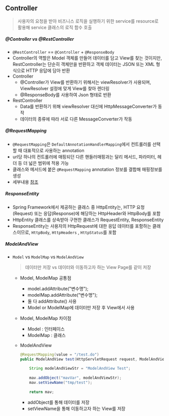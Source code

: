 ## Controller

> 사용자의 요청을 받아 비즈니스 로직을 실행하기 위한 service를 resource로 활용해 service 클래스의 로직 함수 호출

##### @Controller vs @RestController

- `@RestController` == `@Controller` + `@ResponseBody`
- Controller의 역할은 Model 객체를 만들어 데이터를 담고 View를 찾는 것이지만, RestController는 단순히 객체만을 반환하고 객체 데이터는 JSON 또는 XML 형식으로 HTTP 응답에 담아 반환
- Controller
  - @Controller가 View를 반환하기 위해서는 viewResolver가 사용되며, ViewResolver 설정에 맞게 View를 찾아 렌더링
  - @ResponseBody를 사용하여 Json 형태로 반환
- RestController
  - Data를 반환하기 위해 viewResolver 대신에 HttpMessageConverter가 동작
  - 데이터의 종류에 따라 서로 다른 MessageConverter가 작동



##### @RequestMapping

- `@RequestMapping`은 `DefaultAnnotationHandlerMapping`에서 컨트롤러를 선택할 때 대표적으로 사용하는 annotation
- url당 하나의 컨트롤러에 매핑되던 다른 핸들러매핑과는 달리 메서드, 파라미터, 헤더 등 더 넓은 범위에 적용 가능
- 클래스와 메서드에 붙은 `@RequestMapping` annotation 정보를 결합해 매핑정보를 생성
- 세부내용 [참조](https://joont92.github.io/spring/@RequestMapping/)



##### ResponseEntity

- Spring Framework에서 제공하는 클래스 중 HttpEntity는, HTTP 요청(Request) 또는 응답(Response)에 해당하는 HttpHeader와 HttpBody를 포함
- HttpEntity 클래스를 상속받아 구현한 클래스가 RequestEntity, ResponseEntity
- ResponseEntity는 사용자의 HttpRequest에 대한 응답 데이터를 포함하는 클래스이므로, `HttpBody`, `HttpHeaders` , `HttpStatus`를 포함



##### ModelAndView

- `Model` vs `ModelMap` vs `ModelAndView`

  > 데이터만 저장 vs 데이터와 이동하고자 하는 View Page를 같이 저장

  - Model, ModelMap 공통점

    - model.addAttribute("변수명");
    - modelMap.addAttribute("변수명");
    - 둘 다 addAttribute() 사용
    - Model or ModelMap에 데이터만 저장 후 View에서 사용

  - Model, ModelMap 차이점

    - Model : 인터페이스
    - ModelMap : 클래스

  - ModelAndView

    ```java
    @RequestMapping(value = "/test.do")
    public ModelAndView test(HttpServletRequest request, ModelAndView mav){
            
        String modelAndViewStr = "ModelAndView Test";
        
        mav.addObject("mavVar", modelAndViewStr);
        mav.setViewName("tmp/test");
            
        return mav;
    ```

    - addObject를 통해 데이터를 저장
    - setViewName을 통해 이동하고자 하는 View를 저장

  
